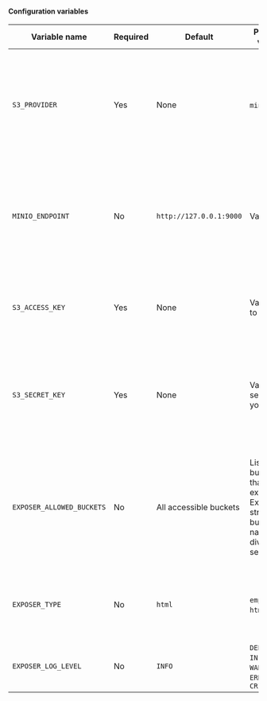 
#### Configuration variables
| Variable name             | Required | Default                 | Possible values                                                                               | Description                                                                                                      |
|---------------------------|----------|-------------------------|-----------------------------------------------------------------------------------------------|------------------------------------------------------------------------------------------------------------------|
| `S3_PROVIDER`             | Yes      | None                    | `minio`, `aws`                                                                                | Configure your S3 backend. Only one provider can be configured. Only minio and AWS buckets are supported.        |
| `MINIO_ENDPOINT`          | No       | `http://127.0.0.1:9000` | Valid URL                                                                                     | Needs to be set when `S3_PROVIDER` is set to `minio` and your minio cluster is not configured locally.           |
| `S3_ACCESS_KEY`           | Yes      | None                    | Valid key to your s3                                                                          | Your key (sometimes considered as login) to configured S3 backend.                                               |
| `S3_SECRET_KEY`           | Yes      | None                    | Valid secret to your s3                                                                       | Your secret key (sometimes considered as password) to configured S3 backend.                                     |
| `EXPOSER_ALLOWED_BUCKETS` | No       | All accessible buckets  | List of buckets that will be exposed. Expected string with bucket names divided by semicolon. | Specify buckets You want to expose. Do not set this variable when You want expose all buckets (use with caution) |
| `EXPOSER_TYPE`            | No       | `html`                  | `empty`, `html`, `json`           | See exposers description to get more details (TODO: link)                    |
| `EXPOSER_LOG_LEVEL`            | No       | `INFO`                  | `DEBUG`, `INFO`, `WARNING`, `ERROR`, `CRITICAL`            | Configure log level for exposer app.  |
